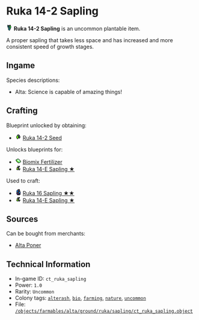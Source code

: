 # Ruka 14-2 Sapling

<img src="https://raw.githubusercontent.com/Ceterai/Enternia/main/objects/farmables/alta/ground/ruka/sapling/icon.png" alt="Ruka 14-2 Sapling icon" loading="lazy" height=16px width="auto" /> **Ruka 14-2 Sapling** is an uncommon plantable item.

A proper sapling that takes less space and has increased and more consistent speed of growth stages.

## Ingame

Species descriptions:

- Alta: Science is capable of amazing things!

## Crafting

Blueprint unlocked by obtaining:

- <img src="https://raw.githubusercontent.com/Ceterai/Enternia/main/objects/farmables/alta/ground/ruka/icon.png" alt="Ruka 14-2 Seed icon" loading="lazy" height=16px width="auto" /> [Ruka 14-2 Seed](https://ceterai.github.io/MyEnternia/Wiki/Ruka14-2Seed)

Unlocks blueprints for:

- <img src="https://raw.githubusercontent.com/Ceterai/Enternia/main/items/active/alta/tools/fertilize/ct_biomix_fertilizer.png" alt="Biomix Fertilizer icon" loading="lazy" height=16px width="auto" /> [Biomix Fertilizer](https://ceterai.github.io/MyEnternia/Wiki/BiomixFertilizer)
- <img src="https://raw.githubusercontent.com/Ceterai/Enternia/main/objects/farmables/alta/ground/ruka/eco/icon.png" alt="Ruka 14-E Sapling ★ icon" loading="lazy" height=16px width="auto" /> [Ruka 14-E Sapling ★](https://ceterai.github.io/MyEnternia/Wiki/Ruka14-ESapling)

Used to craft:

- <img src="https://raw.githubusercontent.com/Ceterai/Enternia/main/objects/farmables/alta/ground/ruka/boosted/icon.png" alt="Ruka 16 Sapling ★★ icon" loading="lazy" height=16px width="auto" /> [Ruka 16 Sapling ★★](https://ceterai.github.io/MyEnternia/Wiki/Ruka16Sapling)
- <img src="https://raw.githubusercontent.com/Ceterai/Enternia/main/objects/farmables/alta/ground/ruka/eco/icon.png" alt="Ruka 14-E Sapling ★ icon" loading="lazy" height=16px width="auto" /> [Ruka 14-E Sapling ★](https://ceterai.github.io/MyEnternia/Wiki/Ruka14-ESapling)

## Sources

Can be bought from merchants:

- [Alta Poner](https://ceterai.github.io/MyEnternia/Wiki/AltaPoner)

## Technical Information

- In-game ID: `ct_ruka_sapling`
- Power: `1.0`
- Rarity: `Uncommon`
- Colony tags: [`alterash`](https://ceterai.github.io/MyEnternia/Wiki/Tags/Alterash), [`bio`](https://ceterai.github.io/MyEnternia/Wiki/Tags/Bio), [`farming`](https://ceterai.github.io/MyEnternia/Wiki/Tags/Farming), [`nature`](https://ceterai.github.io/MyEnternia/Wiki/Tags/Nature), [`uncommon`](https://ceterai.github.io/MyEnternia/Wiki/Tags/Uncommon)
- File: [`/objects/farmables/alta/ground/ruka/sapling/ct_ruka_sapling.object`](https://github.com/Ceterai/Enternia/blob/main/objects/farmables/alta/ground/ruka/sapling/ct_ruka_sapling.object)
